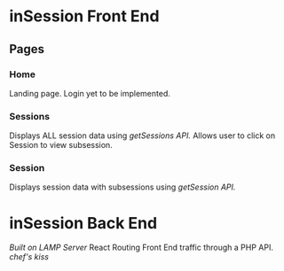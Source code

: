 # inSession Front End

## Pages

### Home

Landing page. Login yet to be implemented.

### Sessions

Displays ALL session data using _getSessions API._
Allows user to click on Session to view subsession.

### Session

Displays session data with subsessions using _getSession API._

# inSession Back End

_Built on LAMP Server_
React Routing Front End traffic through a PHP API. _chef's kiss_
